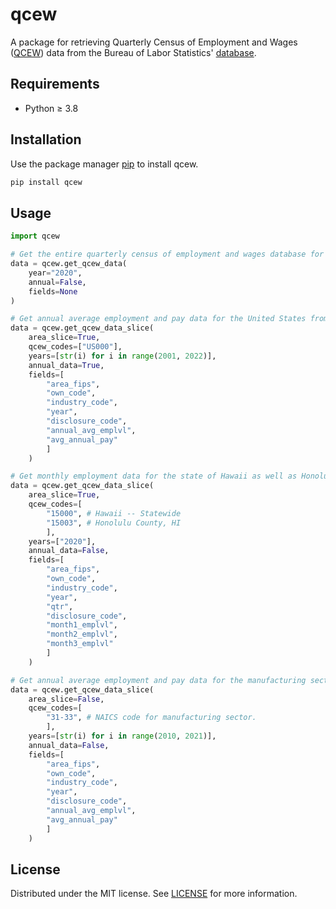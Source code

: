 # qcew

A package for retrieving Quarterly Census of Employment and Wages ([QCEW](https://www.bls.gov/cew/)) data from the Bureau of Labor Statistics' [database](https://www.bls.gov/cew/downloadable-data-files.htm).

## Requirements
- Python ≥ 3.8

## Installation

Use the package manager [pip](https://pip.pypa.io/en/stable/) to install qcew.

```bash
pip install qcew
```

## Usage

```python
import qcew

# Get the entire quarterly census of employment and wages database for 2020.
data = qcew.get_qcew_data(
    year="2020",
    annual=False,
    fields=None
)

# Get annual average employment and pay data for the United States from 2001 to 2021.
data = qcew.get_qcew_data_slice(
    area_slice=True,
    qcew_codes=["US000"],
    years=[str(i) for i in range(2001, 2022)],
    annual_data=True,
    fields=[
        "area_fips",
        "own_code",
        "industry_code",
        "year",
        "disclosure_code",
        "annual_avg_emplvl",
        "avg_annual_pay"
        ]
    )

# Get monthly employment data for the state of Hawaii as well as Honolulu County, HI in 2020.
data = qcew.get_qcew_data_slice(
    area_slice=True,
    qcew_codes=[
        "15000", # Hawaii -- Statewide
        "15003", # Honolulu County, HI
        ],
    years=["2020"],
    annual_data=False,
    fields=[
        "area_fips",
        "own_code",
        "industry_code",
        "year",
        "qtr",
        "disclosure_code",
        "month1_emplvl",
        "month2_emplvl",
        "month3_emplvl"
        ]
    )

# Get annual average employment and pay data for the manufacturing sector as a whole from 2010 to 2020.
data = qcew.get_qcew_data_slice(
    area_slice=False,
    qcew_codes=[
        "31-33", # NAICS code for manufacturing sector.
        ],
    years=[str(i) for i in range(2010, 2021)],
    annual_data=False,
    fields=[
        "area_fips",
        "own_code",
        "industry_code",
        "year",
        "disclosure_code",
        "annual_avg_emplvl",
        "avg_annual_pay"
        ]
    )
```

## License
Distributed under the MIT license. See [LICENSE](/LICENSE) for more information.
